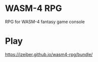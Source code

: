 # WASM-4 RPG
RPG for WASM-4 fantasy game console

# Play
https://jzeiber.github.io/wasm4-rpg/bundle/
